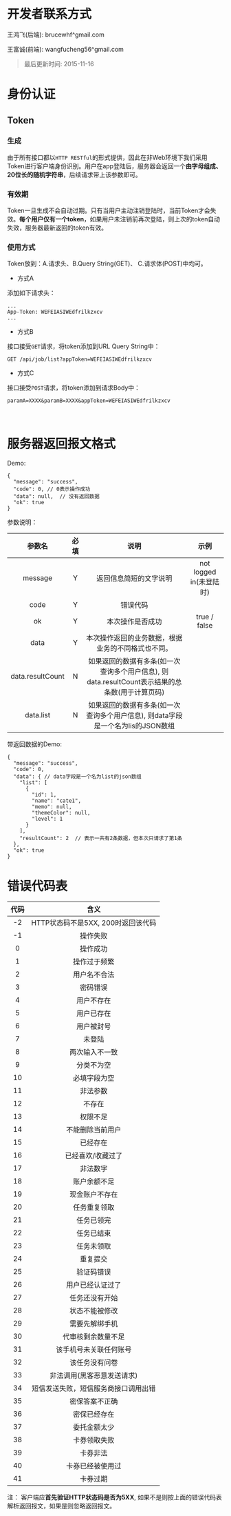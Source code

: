 # 开发者联系方式

王鸿飞(后端): brucewhf^gmail.com

王富诚(前端): wangfucheng56^gmail.com



> 最后更新时间: 2015-11-16



# 身份认证

## Token

### 生成

由于所有接口都以`HTTP RESTful`的形式提供，因此在非Web环境下我们采用Token进行客户端身份识别。用户在app登陆后，服务器会返回一个**由字母组成、20位长的随机字符串**，后续请求带上该参数即可。



### 有效期

Token一旦生成不会自动过期。只有当用户主动注销登陆时，当前Token才会失效。**每个用户仅有一个token**，如果用户未注销前再次登陆，则上次的token自动失效，服务器最新返回的token有效。



### 使用方式

Token放到：A.请求头、B.Query String(GET)、 C.请求体(POST)中均可。

- 方式A

添加如下请求头：

``` 
...
App-Token: WEFEIASIWEdfrilkzxcv
...
```

- 方式B

接口接受`GET`请求，将token添加到URL Query String中：

``` 
GET /api/job/list?appToken=WEFEIASIWEdfrilkzxcv
```

- 方式C

接口接受`POST`请求，将token添加到请求Body中：

``` 
paramA=XXXX&paramB=XXXX&appToken=WEFEIASIWEdfrilkzxcv
```

​

# 服务器返回报文格式

Demo:

``` 
{
  "message": "success",
  "code": 0, // 0表示操作成功
  "data": null,  // 没有返回数据
  "ok": true
}
```

参数说明：

|       参数名        |  必填  |                    说明                    |         示例          |
| :--------------: | :--: | :--------------------------------------: | :-----------------: |
|     message      |  Y   |               返回信息简短的文字说明                | not logged in(未登陆时) |
|       code       |  Y   |                   错误代码                   |                     |
|        ok        |  Y   |                 本次操作是否成功                 |    true / false     |
|       data       |  Y   |        本次操作返回的业务数据，根据业务的不同格式也不同。         |                     |
| data.resultCount |  N   | 如果返回的数据有多条(如一次查询多个用户信息), 则data.resultCount表示结果的总条数(用于计算页码) |                     |
|    data.list     |  N   | 如果返回的数据有多条(如一次查询多个用户信息), 则data字段是一个名为lis的JSON数组 |                     |

带返回数据的Demo:

``` 
{
  "message": "success",
  "code": 0,
  "data": { // data字段是一个名为list的json数组
    "list": [
      {
        "id": 1,
        "name": "cate1",
        "memo": null,
        "themeColor": null,
        "level": 1
      }
    ],
    "resultCount": 2  // 表示一共有2条数据，但本次只请求了第1条
  },
  "ok": true
}
```



# 错误代码表

|  代码  |           含义            |
| :--: | :---------------------: |
|  -2  | HTTP状态码不是5XX, 200时返回该代码 |
|  -1  |          操作失败           |
|  0   |          操作成功           |
|  1   |         操作过于频繁          |
|  2   |         用户名不合法          |
|  3   |          密码错误           |
|  4   |          用户不存在          |
|  5   |          用户已存在          |
|  6   |          用户被封号          |
|  7   |           未登陆           |
|  8   |         两次输入不一致         |
|  9   |          分类不为空          |
|  10  |         必填字段为空          |
|  11  |          非法参数           |
|  12  |           不存在           |
|  13  |          权限不足           |
|  14  |        不能删除当前用户         |
|  15  |          已经存在           |
|  16  |        已经喜欢/收藏过了        |
|  17  |          非法数字           |
|  18  |         账户余额不足          |
|  19  |         现金账户不存在         |
|  20  |         任务重复领取          |
|  21  |          任务已领完          |
|  22  |          任务已结束          |
|  23  |          任务未领取          |
|  24  |          重复提交           |
|  25  |          验证码错误          |
|  26  |        用户已经认证过了         |
|  27  |         任务还没有开始         |
|  28  |         状态不能被修改         |
|  29  |         需要先解绑手机         |
|  30  |        代审核剩余数量不足        |
|  31  |       该手机号未关联任何账号       |
|  32  |         该任务没有问卷         |
|  33  |     非法调用(黑客恶意发送请求)      |
|  34  |   短信发送失败，短信服务商接口调用出错    |
|  35  |         密保答案不正确         |
|  36  |         密保已经存在          |
|  37  |         委托金额太少          |
|  38  |         卡券领取失败          |
|  39  |          卡券非法           |
|  40  |        卡券已经被使用过         |
|  41  |          卡券过期           |

注： 客户端应**首先验证HTTP状态码是否为5XX**, 如果不是则按上面的错误代码表解析返回报文，如果是则忽略返回报文。
